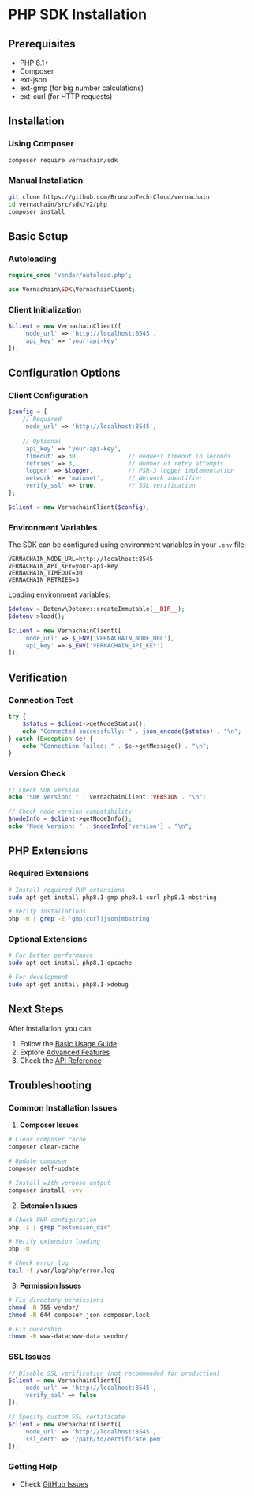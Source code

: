 # PHP SDK Installation

## Prerequisites
- PHP 8.1+
- Composer
- ext-json
- ext-gmp (for big number calculations)
- ext-curl (for HTTP requests)

## Installation

### Using Composer
```bash
composer require vernachain/sdk
```

### Manual Installation
```bash
git clone https://github.com/BronzonTech-Cloud/vernachain
cd vernachain/src/sdk/v2/php
composer install
```

## Basic Setup

### Autoloading
```php
require_once 'vendor/autoload.php';

use Vernachain\SDK\VernachainClient;
```

### Client Initialization
```php
$client = new VernachainClient([
    'node_url' => 'http://localhost:8545',
    'api_key' => 'your-api-key'
]);
```

## Configuration Options

### Client Configuration
```php
$config = [
    // Required
    'node_url' => 'http://localhost:8545',
    
    // Optional
    'api_key' => 'your-api-key',
    'timeout' => 30,              // Request timeout in seconds
    'retries' => 3,               // Number of retry attempts
    'logger' => $logger,          // PSR-3 logger implementation
    'network' => 'mainnet',       // Network identifier
    'verify_ssl' => true,         // SSL verification
];

$client = new VernachainClient($config);
```

### Environment Variables
The SDK can be configured using environment variables in your `.env` file:
```env
VERNACHAIN_NODE_URL=http://localhost:8545
VERNACHAIN_API_KEY=your-api-key
VERNACHAIN_TIMEOUT=30
VERNACHAIN_RETRIES=3
```

Loading environment variables:
```php
$dotenv = Dotenv\Dotenv::createImmutable(__DIR__);
$dotenv->load();

$client = new VernachainClient([
    'node_url' => $_ENV['VERNACHAIN_NODE_URL'],
    'api_key' => $_ENV['VERNACHAIN_API_KEY']
]);
```

## Verification

### Connection Test
```php
try {
    $status = $client->getNodeStatus();
    echo "Connected successfully: " . json_encode($status) . "\n";
} catch (Exception $e) {
    echo "Connection failed: " . $e->getMessage() . "\n";
}
```

### Version Check
```php
// Check SDK version
echo "SDK Version: " . VernachainClient::VERSION . "\n";

// Check node version compatibility
$nodeInfo = $client->getNodeInfo();
echo "Node Version: " . $nodeInfo['version'] . "\n";
```

## PHP Extensions

### Required Extensions
```bash
# Install required PHP extensions
sudo apt-get install php8.1-gmp php8.1-curl php8.1-mbstring

# Verify installations
php -m | grep -E 'gmp|curl|json|mbstring'
```

### Optional Extensions
```bash
# For better performance
sudo apt-get install php8.1-opcache

# For development
sudo apt-get install php8.1-xdebug
```

## Next Steps

After installation, you can:
1. Follow the [Basic Usage Guide](basic-usage.md)
2. Explore [Advanced Features](advanced-features.md)
3. Check the [API Reference](api-reference.md)

## Troubleshooting

### Common Installation Issues

1. **Composer Issues**
```bash
# Clear composer cache
composer clear-cache

# Update composer
composer self-update

# Install with verbose output
composer install -vvv
```

2. **Extension Issues**
```bash
# Check PHP configuration
php -i | grep "extension_dir"

# Verify extension loading
php -m

# Check error log
tail -f /var/log/php/error.log
```

3. **Permission Issues**
```bash
# Fix directory permissions
chmod -R 755 vendor/
chmod -R 644 composer.json composer.lock

# Fix ownership
chown -R www-data:www-data vendor/
```

### SSL Issues
```php
// Disable SSL verification (not recommended for production)
$client = new VernachainClient([
    'node_url' => 'http://localhost:8545',
    'verify_ssl' => false
]);

// Specify custom SSL certificate
$client = new VernachainClient([
    'node_url' => 'http://localhost:8545',
    'ssl_cert' => '/path/to/certificate.pem'
]);
```

### Getting Help
- Check [GitHub Issues](https://github.com/BronzonTech-Cloud/vernachain-php/issues)